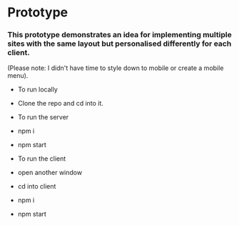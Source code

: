 # Prototype

### This prototype demonstrates an idea for implementing multiple sites with the same layout but personalised differently for each client.

(Please note: I didn't have time to style down to mobile or create a mobile menu).

* To run locally

* Clone the repo and cd into it.
* To run the server
* npm i
* npm start


* To run the client
* open another window
* cd into client
* npm i
* npm start
